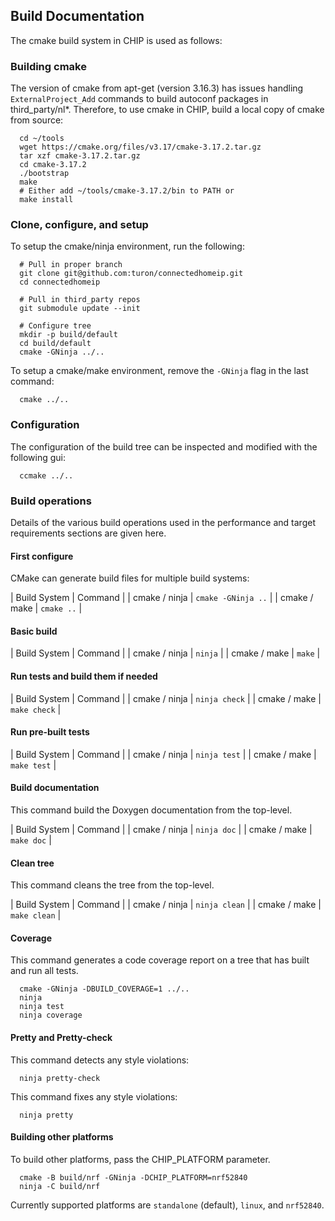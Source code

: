 ## Build Documentation

The cmake build system in CHIP is used as follows:

### Building cmake

The version of cmake from apt-get (version 3.16.3) has issues handling
`ExternalProject_Add` commands to build autoconf packages in third_party/nl\*.
Therefore, to use cmake in CHIP, build a local copy of cmake from source:

```
  cd ~/tools
  wget https://cmake.org/files/v3.17/cmake-3.17.2.tar.gz
  tar xzf cmake-3.17.2.tar.gz
  cd cmake-3.17.2
  ./bootstrap
  make
  # Either add ~/tools/cmake-3.17.2/bin to PATH or
  make install
```

### Clone, configure, and setup

To setup the cmake/ninja environment, run the following:

```
  # Pull in proper branch
  git clone git@github.com:turon/connectedhomeip.git
  cd connectedhomeip

  # Pull in third_party repos
  git submodule update --init

  # Configure tree
  mkdir -p build/default
  cd build/default
  cmake -GNinja ../..
```

To setup a cmake/make environment, remove the `-GNinja` flag in the last
command:

```
  cmake ../..
```

### Configuration

The configuration of the build tree can be inspected and modified with the
following gui:

```
  ccmake ../..
```

### Build operations

Details of the various build operations used in the performance and target
requirements sections are given here.

#### First configure

CMake can generate build files for multiple build systems:

| Build System | Command | | cmake / ninja | `cmake -GNinja ..` | | cmake / make
| `cmake ..` |

#### Basic build

| Build System | Command | | cmake / ninja | `ninja` | | cmake / make | `make` |

#### Run tests and build them if needed

| Build System | Command | | cmake / ninja | `ninja check` | |
cmake / make | `make check` |

#### Run pre-built tests

| Build System | Command | | cmake / ninja | `ninja test` | |
cmake / make | `make test` |

#### Build documentation

This command build the Doxygen documentation from the top-level.

| Build System | Command | | cmake / ninja | `ninja doc` | | cmake / make |
`make doc` |

#### Clean tree

This command cleans the tree from the top-level.

| Build System | Command | | cmake / ninja | `ninja clean` | | cmake / make |
`make clean` |

#### Coverage

This command generates a code coverage report on a tree that has built and run
all tests.

```
  cmake -GNinja -DBUILD_COVERAGE=1 ../..
  ninja
  ninja test
  ninja coverage
```

#### Pretty and Pretty-check

This command detects any style violations:

```
  ninja pretty-check
```

This command fixes any style violations:

```
  ninja pretty
```

#### Building other platforms

To build other platforms, pass the CHIP_PLATFORM parameter.

```
  cmake -B build/nrf -GNinja -DCHIP_PLATFORM=nrf52840
  ninja -C build/nrf
```

Currently supported platforms are `standalone` (default), `linux`, and
`nrf52840`.
